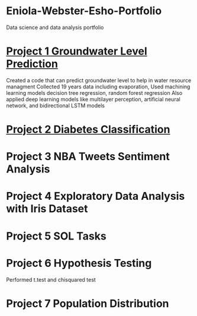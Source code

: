 # Eniola-Webster-Esho-Portfolio
Data science and data analysis portfolio

# [Project 1 Groundwater Level Prediction](https://github.com/EniolaWebsterEsho/Prediction-Codes)

Created a code that can predict groundwater level to help in water resource managment
Collected 19 years data including evaporation, 
Used machining learning models decision tree regression, random forest regression
Also applied deep learning models like multilayer perception, artificial neural network, and bidirectional LSTM models

# [Project 2 Diabetes Classification](https://github.com/EniolaWebsterEsho/Diabetes-Classification)

# Project 3 NBA Tweets Sentiment Analysis

# Project 4 Exploratory Data Analysis with Iris Dataset

# Project 5 SOL Tasks 

# Project 6 Hypothesis Testing
Performed t.test and chisquared test

# Project 7 Population Distribution
